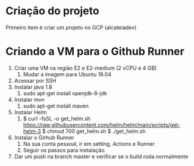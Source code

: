# Criação do projeto
Primeiro item é criar um projeto no GCP (alcateiadev)

# Criando a VM para o Github Runner
1. Criar uma VM na região E2 e E2-medium (2 vCPU e 4 GB)
   1. Mudar a imagem para Ubuntu 18.04
2. Acessar por SSH
3. Instalar java 1.8
   1. sudo apt-get install openjdk-8-jdk
4. Instalar mvn
   1. sudo apt-get install maven
5. Instalar Helm
   1. $ curl -fsSL -o get_helm.sh https://raw.githubusercontent.com/helm/helm/main/scripts/get-helm-3
      $ chmod 700 get_helm.sh
      $ ./get_helm.sh
6. Instalar o Girhub Runner
   1. Na sua conta pessoal, ir em setting, Actions e Runner
   2. Seguir os passos para instalação
7. Dar um push na branch master e verificar se o build roda normalmente


